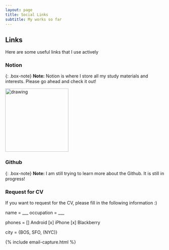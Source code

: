 ```yaml
---
layout: page
title: Social Links
subtitle: My works so far
---
```


## Links
Here are some useful links that I use actively

### Notion

{: .box-note}
**Note:** Notion is where I store all my study materials and interests. Please go ahead and check it out!

[<img src="https://cdn.worldvectorlogo.com/logos/notion-logo-1.svg" alt="drawing" style="width:200px;"/>](https://sunbinmun.notion.site/Sun-Bin-MUN-Getting-Started-1c4a5242fd3d4a2ca157510f5318ae7d)

### Github
{: .box-note}
**Note:** I am still trying to learn more about the Github. It is still in progress!

### Request for CV
If you want to request for the CV, please fill in the following information :)

name = ___
occupation = ___

phones = [] Android [x] iPhone [x] Blackberry

city = {BOS, SFO, (NYC)}

 {% include email-capture.html %} 



